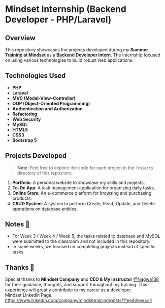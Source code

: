 # Mindset Internship (Backend Developer - PHP/Laravel)

## Overview
This repository showcases the projects developed during my **Summer Training at Mindset** as a **Backend Developer Intern**. The internship focused on using various technologies to build robust web applications.


## Technologies Used
- **PHP**
- **Laravel**
- **MVC (Model-View-Controller)**
- **OOP (Object-Oriented Programming)**
- **Authentication and Authorization**
- **Refactoring**
- **Web Security**
- **MySQL**
- **HTML5**
- **CSS3**
- **Bootstrap 5**

## Projects Developed
> **Note**: Feel free to explore the code for each project in the `Projects` directory of this repository.
1. **Portfolio**: A personal website to showcase my skills and projects.
2. **To-Do App**: A task management application for organizing daily tasks.
3. **Online Store**: An e-commerce platform for browsing and purchasing products.
4. **CRUD System**: A system to perform Create, Read, Update, and Delete operations on database entities.

## Notes 📝
- For Week 3 / Week 4 / Week 5, the tasks related to database and MySQL were submitted to the classroom and not included in this repository.
- In some weeks, we focused on completing projects instead of specific tasks.

## Thanks 🙏
Special thanks to **Mindset Company** and **CEO & My Instructor** [@Nagwa138](https://github.com/Nagwa138) for their guidance, thoughts, and support throughout my training. This experience will greatly contribute to my career as a developer.<br>
Mindset Linkedin Page: https://www.linkedin.com/company/mindsetraining/posts/?feedView=all
